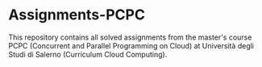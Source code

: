 # Assignments-PCPC
This repository contains all solved assignments from the master's course PCPC (Concurrent and Parallel Programming on Cloud) at Università degli Studi di Salerno (Curriculum Cloud Computing).
